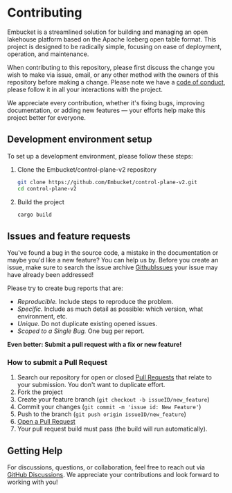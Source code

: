 # Contributing
Embucket is a streamlined solution for building and managing an open lakehouse platform based on the Apache Iceberg open table format. This project is designed to be radically simple, focusing on ease of deployment, operation, and maintenance.


When contributing to this repository, please first discuss the change you wish to make via issue, email, or any other method with the owners of this repository before making a change.
Please note we have a [code of conduct](CODE_OF_CONDUCT.md), please follow it in all your interactions with the project.

We appreciate every contribution, whether it's fixing bugs, improving documentation, or adding new features — your efforts help make this project better for everyone.


## Development environment setup

To set up a development environment, please follow these steps:

1. Clone the Embucket/control-plane-v2 repository

   ```sh
   git clone https://github.com/Embucket/control-plane-v2.git
   cd control-plane-v2
   ```
   
2. Build the project
   ```sh
   cargo build
   ```


## Issues and feature requests

You've found a bug in the source code, a mistake in the documentation or maybe you'd like a new feature? You can help us by. Before you create an issue, make sure to search the issue archive  [GithubIssues](https://github.com/Embucket/control-plane-v2/issues?q=is%3Aissue) your issue may have already been addressed!

Please try to create bug reports that are:

- _Reproducible._ Include steps to reproduce the problem.
- _Specific._ Include as much detail as possible: which version, what environment, etc.
- _Unique._ Do not duplicate existing opened issues.
- _Scoped to a Single Bug._ One bug per report.

**Even better: Submit a pull request with a fix or new feature!**

### How to submit a Pull Request

1. Search our repository for open or closed
   [Pull Requests](https://github.com/Embucket/control-plane-v2/pulls)
   that relate to your submission. You don't want to duplicate effort.
2. Fork the project
3. Create your feature branch (`git checkout -b issueID/new_feature`)
4. Commit your changes (`git commit -m 'issue id: New Feature'`)
5. Push to the branch (`git push origin issueID/new_feature`)
6. [Open a Pull Request](https://github.com/Embucket/control-plane-v2/compare?expand=1)
7. Your pull request build must pass (the build will run automatically).

## Getting Help
For discussions, questions, or collaboration, feel free to reach out via [GitHub Discussions](https://github.com/Embucket/control-plane-v2/discussions). We appreciate your contributions and look forward to working with you!
